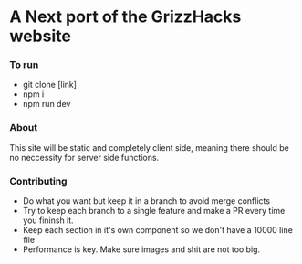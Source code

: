 # A Next port of the GrizzHacks website

### To run
- git clone [link]
- npm i
- npm run dev

### About
This site will be static and completely client side, meaning there should be no neccessity for server side functions.

### Contributing
- Do what you want but keep it in a branch to avoid merge conflicts
 - Try to keep each branch to a single feature and make a PR every time you fininsh it. 
- Keep each section in it's own component so we don't have a 10000 line file
- Performance is key. Make sure images and shit are not too big.
